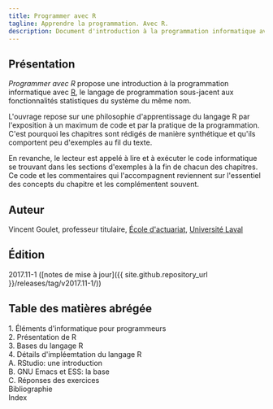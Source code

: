 ```yaml
---
title: Programmer avec R
tagline: Apprendre la programmation. Avec R.
description: Document d'introduction à la programmation informatique avec le langage R
---
```


## Présentation

*Programmer avec R* propose une introduction à la programmation
informatique avec [R](https://www.r-project.org), le langage de
programmation sous-jacent aux fonctionnalités statistiques du système
du même nom.

L'ouvrage repose sur une philosophie d'apprentissage du langage
R par l'exposition à un maximum de code et par la pratique de la
programmation. C'est pourquoi les chapitres sont rédigés de manière
synthétique et qu'ils comportent peu d'exemples au fil du texte. 

En revanche, le lecteur est appelé à lire et à exécuter le code
informatique se trouvant dans les sections d'exemples à la fin de
chacun des chapitres. Ce code et les commentaires qui l'accompagnent
reviennent sur l'essentiel des concepts du chapitre et les
complémentent souvent. 

## Auteur

Vincent Goulet, professeur titulaire, [École d'actuariat](https://www.act.ulaval.ca), [Université Laval](https://ulaval.ca)

## Édition

2017.11-1 ([notes de mise à jour]({{ site.github.repository_url }}/releases/tag/v2017.11-1/))

## Table des matières abrégée

1\. Éléments d'informatique pour programmeurs  
2\. Présentation de R  
3\. Bases du langage R  
4\. Détails d'impléemtation du langage R  
A. RStudio: une introduction  
B. GNU Emacs et ESS: la base  
C. Réponses des exercices  
Bibliographie  
Index
